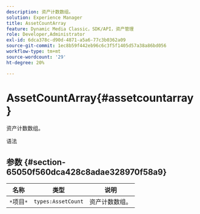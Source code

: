 ```yaml
---
description: 资产计数数组。
solution: Experience Manager
title: AssetCountArray
feature: Dynamic Media Classic，SDK/API，资产管理
role: Developer,Administrator
exl-id: 6dca378c-d90d-4871-a5a6-77c3b0362a09
source-git-commit: 1ec8b59f442eb96c6c3f5f1405d57a38a86bd056
workflow-type: tm+mt
source-wordcount: '29'
ht-degree: 20%

---
```


# AssetCountArray{#assetcountarray}

资产计数数组。

语法

## 参数 {#section-65050f560dca428c8adae328970f58a9}

| 名称 | 类型 | 说明 |
|---|---|---|
| `*`项目`*` | `types:AssetCount` | 资产计数数组。 |
